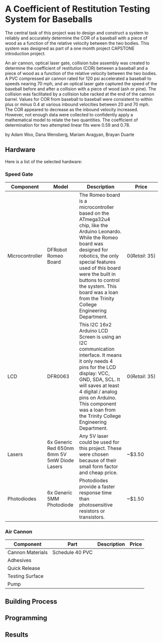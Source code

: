# A Coefficient of Restitution Testing System for Baseballs

The central task of this project was to design and construct a system to reliably and accurately determine the COR of a baseball with a piece of wood as a function of the relative velocity between the two bodies. This system was designed as part of a one month project CAPSTONE introduction project.

An air cannon, optical laser gate, collision tube assembly was created to determine the coefficient of restitution (COR) between a baseball and a piece of wood as a function of the relative velocity between the two bodies. A PVC compressed air cannon rated for 120 psi accelerated a baseball to speeds nearing 70 mph, and an optical laser gate captured the speed of the baseball before and after a collision with a piece of wood (ash or pine). The collision was facilitated by a collision tube racked at the end of the cannon barrel. Values for COR from baseball to baseball were consistent to within plus or minus 0.4 at various inbound velocities between 20 and 70 mph. The COR appeared to decrease as the inbound velocity increased. However, not enough data were collected to confidently apply a mathematical model to relate the two quantities. The coefficient of determination for two attempted linear fits were 0.59 and 0.78.

by Adam Woo, Dana Wensberg, Mariam Avagyan, Brayan Duarte

## Hardware

Here is a list of the selected hardware:

### Speed Gate
| Component | Model | Description | Price |
| --- | --- | --- | --- |
| Microcontroller | DFRobot Romeo Board | The Romeo board is a microcontroller based on the ATmega32u4 chip, like the Arduino Leonardo. While the Romeo board was designed for robotics, the only special features used of this board were the built in buttons to control the system. This board was a loan from the Trinity College Engineering Department. | $0 (Retail: ~$35) |
| LCD | DFR0063 | This I2C 16x2 Arduino LCD Screen is using an I2C communication interface. It means it only needs 4 pins for the LCD display: VCC, GND, SDA, SCL. It will saves at least 4 digital / analog pins on Arduino. This component was a loan from the Trinity College Engineering Department. | $0 (Retail: ~$35) |
| Lasers |  6x Generic Red 650nm 6mm 5V 5mW Diode Lasers | Any 5V laser could be used for this project. These were chosen because of their small form factor and cheap price. | ~$3.50 |
| Photodiodes | 6x Generic 5MM Photodiode | Photodiodes provide a faster response time than photosensitive resistors or transistors. | ~$1.50 |

### Air Cannon
| Component | Part | Description | Price |
| --- | --- | --- | --- |
| Cannon Materials | Schedule 40 PVC |  |
| Adhesives |  |  |
| Quick Release |  |  |
| Testing Surface |  |  |
| Pump |  |  |

## Building Process

## Programming

## Results
